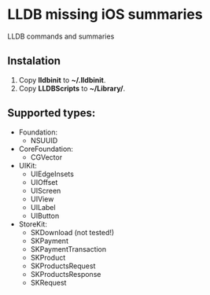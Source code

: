 LLDB missing iOS summaries
==========================

LLDB commands and summaries

## Instalation
1. Copy **lldbinit** to **~/.lldbinit**.
2. Copy **LLDBScripts** to **~/Library/**.

## Supported types:
- Foundation:
    - NSUUID
- CoreFoundation:
    - CGVector
- UIKit:
	- UIEdgeInsets
	- UIOffset
    - UIScreen
    - UIView
    - UILabel
    - UIButton
- StoreKit:
    - SKDownload (not tested!)
    - SKPayment
    - SKPaymentTransaction
    - SKProduct
    - SKProductsRequest
    - SKProductsResponse
    - SKRequest
